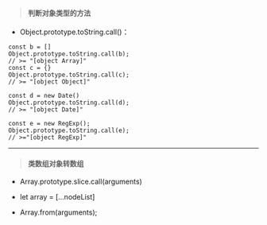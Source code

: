 > #### 判断对象类型的方法

- Object.prototype.toString.call()：

```
const b = []
Object.prototype.toString.call(b);
// >= "[object Array]"
const c = {}
Object.prototype.toString.call(c);
// >= "[object Object]"

const d = new Date()
Object.prototype.toString.call(d);
// >= "[object Date]"

const e = new RegExp();
Object.prototype.toString.call(e);
// >="[object RegExp]"
```
---

> #### 类数组对象转数组

- Array.prototype.slice.call(arguments)

- let array = \[...nodeList]

- Array.from(arguments);
